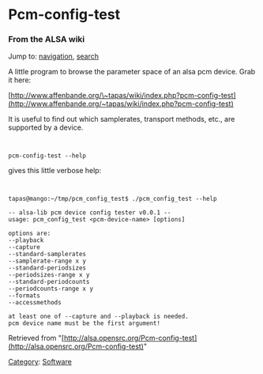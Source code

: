 Pcm-config-test
===============

### From the ALSA wiki

Jump to: [navigation](#mw-head), [search](#p-search)

A little program to browse the parameter space of an alsa pcm device.
Grab it here:

[http://www.affenbande.org/\~tapas/wiki/index.php?pcm-config-test](http://www.affenbande.org/~tapas/wiki/index.php?pcm-config-test)

It is useful to find out which samplerates, transport methods, etc., are
supported by a device.

` `

    pcm-config-test --help

gives this little verbose help:

` `

    tapas@mango:~/tmp/pcm_config_test$ ./pcm_config_test --help

    -- alsa-lib pcm device config tester v0.0.1 --
    usage: pcm_config_test <pcm-device-name> [options] 

    options are:
    --playback
    --capture
    --standard-samplerates
    --samplerate-range x y
    --standard-periodsizes
    --periodsizes-range x y
    --standard-periodcounts
    --periodcounts-range x y
    --formats
    --accessmethods

    at least one of --capture and --playback is needed.
    pcm device name must be the first argument!

Retrieved from
"[http://alsa.opensrc.org/Pcm-config-test](http://alsa.opensrc.org/Pcm-config-test)"

[Category](/Special:Categories "Special:Categories"):
[Software](/Category:Software "Category:Software")

